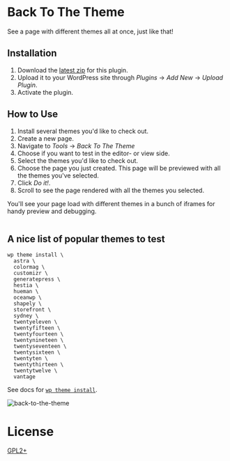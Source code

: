 # Back To The Theme

See a page with different themes all at once, just like that!

## Installation

1. Download the [latest zip](https://github.com/simison/back-to-the-theme/archive/master.zip) for this plugin.
2. Upload it to your WordPress site through _Plugins_ → _Add New_ → _Upload Plugin_.
3. Activate the plugin.

## How to Use

1. Install several themes you'd like to check out.
2. Create a new page.
3. Navigate to _Tools_ → _Back To The Theme_
4. Choose if you want to test in the editor- or view side.
5. Select the themes you'd like to check out.
6. Choose the page you just created. This page will be previewed with all the themes you've selected.
7. Click _Do it!_.
8. Scroll to see the page rendered with all the themes you selected.

You'll see your page load with different themes in a bunch of iframes for handy preview and debugging.

<img src="delorean.gif" alt="" />

## A nice list of popular themes to test

```
wp theme install \
  astra \
  colormag \
  customizr \
  generatepress \
  hestia \
  hueman \
  oceanwp \
  shapely \
  storefront \
  sydney \
  twentyeleven \
  twentyfifteen \
  twentyfourteen \
  twentynineteen \
  twentyseventeen \
  twentysixteen \
  twentyten \
  twentythirteen \
  twentytwelve \
  vantage
```

See docs for [`wp theme install`](https://developer.wordpress.org/cli/commands/theme/install/).

![back-to-the-theme](https://user-images.githubusercontent.com/746152/52388377-d9c65880-2a6c-11e9-9a53-c6167b71862a.gif)


# License
[GPL2+](./LICENSE.txt)

